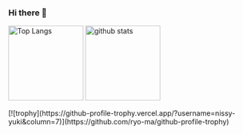 ### Hi there 👋

<p align="left"> 
  <img alt="Top Langs" height="150px" src="https://github-readme-stats.vercel.app/api/top-langs/?username=nissy-yuki&layout=compact&show_icons=true" />
  <img alt="github stats" height="150px" src="https://github-readme-stats.vercel.app/api?username=nissy-yuki&show_icons=ture" />
</p>
[![trophy](https://github-profile-trophy.vercel.app/?username=nissy-yuki&column=7)](https://github.com/ryo-ma/github-profile-trophy)
<!--
**nissy-yuki/nissy-yuki** is a ✨ _special_ ✨ repository because its `README.md` (this file) appears on your GitHub profile.

Here are some ideas to get you started:

- 🔭 I’m currently working on ...
- 🌱 I’m currently learning ...
- 👯 I’m looking to collaborate on ...
- 🤔 I’m looking for help with ...
- 💬 Ask me about ...
- 📫 How to reach me: ...
- 😄 Pronouns: ...
- ⚡ Fun fact: ...
-->
